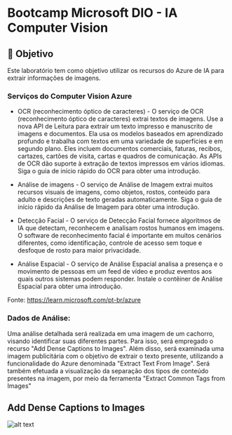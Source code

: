 ﻿# Bootcamp Microsoft DIO - IA Computer Vision

## 🚀 Objetivo
Este laboratório tem como objetivo utilizar os recursos do Azure de IA para extrair informações de imagens.

### Serviços do Computer Vision Azure

* OCR (reconhecimento óptico de caracteres)	- O serviço de OCR (reconhecimento óptico de caracteres) extrai textos de imagens. Use a nova API de Leitura para extrair um texto impresso e manuscrito de imagens e documentos. Ela usa os modelos baseados em aprendizado profundo e trabalha com textos em uma variedade de superfícies e em segundo plano. Eles incluem documentos comerciais, faturas, recibos, cartazes, cartões de visita, cartas e quadros de comunicação. As APIs de OCR dão suporte à extração de textos impressos em vários idiomas. Siga o guia de início rápido do OCR para obter uma introdução.

* Análise de imagens - O serviço de Análise de Imagem extrai muitos recursos visuais de imagens, como objetos, rostos, conteúdo para adulto e descrições de texto geradas automaticamente. Siga o guia de início rápido da Análise de Imagem para obter uma introdução.

* Detecção Facial -	O serviço de Detecção Facial fornece algoritmos de IA que detectam, reconhecem e analisam rostos humanos em imagens. O software de reconhecimento facial é importante em muitos cenários diferentes, como identificação, controle de acesso sem toque e desfoque de rosto para maior privacidade.

* Análise Espacial - O serviço de Análise Espacial analisa a presença e o movimento de pessoas em um feed de vídeo e produz eventos aos quais outros sistemas podem responder. Instale o contêiner de Análise Espacial para obter uma introdução.

Fonte: https://learn.microsoft.com/pt-br/azure

### Dados de Análise:

Uma análise detalhada será realizada em uma imagem de um cachorro, visando identificar suas diferentes partes. Para isso, será empregado o recurso "Add Dense Captions to Images". 
Além disso, será examinada uma imagem publicitária com o objetivo de extrair o texto presente, utilizando a funcionalidade do Azure denominada "Extract Text From Image". 
Será também efetuada a visualização da separação dos tipos de conteúdo presentes na imagem, por meio da ferramenta "Extract Common Tags from Images"

## Add Dense Captions to Images

![alt text](https://github.com/[username]/[reponame]/blob/[branch]/image.jpg?raw=true)


